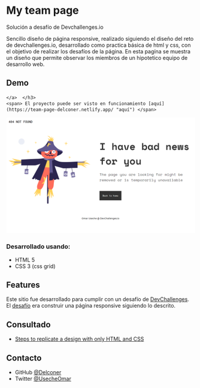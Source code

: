 # My team page

 Solución a desafío de Devchallenges.io
   
  Sencillo diseño de página responsive, realizado siguiendo el diseño del reto de devchallenges.io, desarrollado como practica básica de html y css, con el objetivo de realizar los desafíos de la página. En esta pagína se muestra un diseño que permite observar los miembros de un hipotetico equipo de desarrollo web.


## Demo
    </a>  </h3>
    <span> El proyecto puede ser visto en funcionamiento [aquí](https://team-page-delconer.netlify.app/ "aquí") </span>

[![](https://raw.githubusercontent.com/Delconer/404-Page/main/img/404.png)](https://raw.githubusercontent.com/Delconer/404-Page/main/img/404.png)
</div>

### Desarrollado usando:
- HTML 5
- CSS 3 (css grid)

## Features

Este sitio fue desarrollado para cumplir con un desafío de [DevChallenges](https://devchallenges.io/challenges). El [desafío](https://devchallenges.io/challenges/hhmesazsqgKXrTkYkt0U) era construir una página responsive siguiendo lo descrito.


## Consultado


- [Steps to replicate a design with only HTML and CSS](https://devchallenges-blogs.web.app/how-to-replicate-design/)


## Contacto

- GitHub [@Delconer](https://{github.com/delconer})
- Twitter [@UsecheOmar](https://{twitter.com/UsecheOmar})
